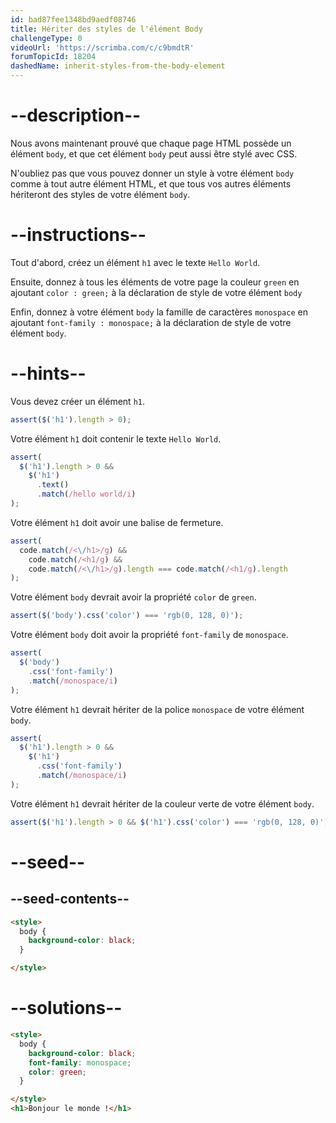 ```yaml
---
id: bad87fee1348bd9aedf08746
title: Hériter des styles de l'élément Body
challengeType: 0
videoUrl: 'https://scrimba.com/c/c9bmdtR'
forumTopicId: 18204
dashedName: inherit-styles-from-the-body-element
---
```


# --description--

Nous avons maintenant prouvé que chaque page HTML possède un élément `body`, et que cet élément `body` peut aussi être stylé avec CSS.

N'oubliez pas que vous pouvez donner un style à votre élément `body` comme à tout autre élément HTML, et que tous vos autres éléments hériteront des styles de votre élément `body`.

# --instructions--

Tout d'abord, créez un élément `h1` avec le texte `Hello World`.

Ensuite, donnez à tous les éléments de votre page la couleur `green` en ajoutant `color : green;` à la déclaration de style de votre élément `body`

Enfin, donnez à votre élément `body` la famille de caractères `monospace` en ajoutant `font-family : monospace;` à la déclaration de style de votre élément `body`.

# --hints--

Vous devez créer un élément `h1`.

```js
assert($('h1').length > 0);
```

Votre élément `h1` doit contenir le texte `Hello World`.

```js
assert(
  $('h1').length > 0 &&
    $('h1')
      .text()
      .match(/hello world/i)
);
```

Votre élément `h1` doit avoir une balise de fermeture.

```js
assert(
  code.match(/<\/h1>/g) &&
    code.match(/<h1/g) &&
    code.match(/<\/h1>/g).length === code.match(/<h1/g).length
);
```

Votre élément `body` devrait avoir la propriété `color` de `green`.

```js
assert($('body').css('color') === 'rgb(0, 128, 0)');
```

Votre élément `body` doit avoir la propriété `font-family` de `monospace`.

```js
assert(
  $('body')
    .css('font-family')
    .match(/monospace/i)
);
```

Votre élément `h1` devrait hériter de la police `monospace` de votre élément `body`.

```js
assert(
  $('h1').length > 0 &&
    $('h1')
      .css('font-family')
      .match(/monospace/i)
);
```

Votre élément `h1` devrait hériter de la couleur verte de votre élément `body`.

```js
assert($('h1').length > 0 && $('h1').css('color') === 'rgb(0, 128, 0)');
```

# --seed--

## --seed-contents--

```html
<style>
  body {
    background-color: black;
  }

</style>
```

# --solutions--

```html
<style>
  body {
    background-color: black;
    font-family: monospace;
    color: green;
  }

</style>
<h1>Bonjour le monde !</h1>
```
